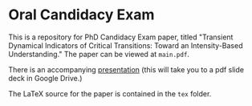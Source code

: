 # Oral Candidacy Exam

This is a repository for PhD Candidacy Exam paper, titled "Transient Dynamical Indicators of Critical Transitions: Toward an Intensity-Based Understanding." The paper can be viewed at `main.pdf`. 

There is an accompanying [presentation](https://drive.google.com/file/d/1qmrwkfHIxTyP_O1UuHejmaE_B-9Rr1Eq/view?usp=sharing) (this will take you to a pdf slide deck in Google Drive.)

The LaTeX source for the paper is contained in the `tex` folder.
